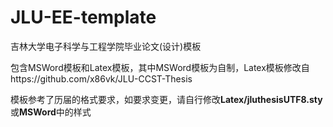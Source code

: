 # JLU-EE-template
吉林大学电子科学与工程学院毕业论文(设计)模板

包含MSWord模板和Latex模板，其中MSWord模板为自制，Latex模板修改自https://github.com/x86vk/JLU-CCST-Thesis

模板参考了历届的格式要求，如要求变更，请自行修改**Latex/jluthesisUTF8.sty**或**MSWord**中的样式

